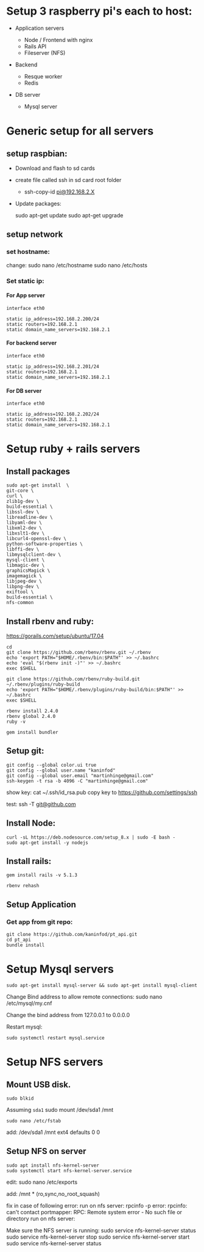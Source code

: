 
# Setup 3 raspberry pi's each to host:

* Application servers
  * Node / Frontend with nginx
  * Rails API
  * Fileserver (NFS)

* Backend
  * Resque worker
  * Redis

* DB server
  * Mysql server

# Generic setup for all servers

## setup raspbian:
* Download and flash to sd cards
* create file called ssh in sd card root folder
  * ssh-copy-id pi@192.168.2.X
* Update packages:

    sudo apt-get update
    sudo apt-get upgrade

## setup network

### set hostname:
change:
    sudo nano /etc/hostname
    sudo nano /etc/hosts

### Set static ip:

#### For App server
    interface eth0

    static ip_address=192.168.2.200/24
    static routers=192.168.2.1
    static domain_name_servers=192.168.2.1

#### For backend server
    interface eth0

    static ip_address=192.168.2.201/24
    static routers=192.168.2.1
    static domain_name_servers=192.168.2.1

#### For DB server
    interface eth0

    static ip_address=192.168.2.202/24
    static routers=192.168.2.1
    static domain_name_servers=192.168.2.1


# Setup ruby + rails servers

## Install packages
    sudo apt-get install  \
    git-core \
    curl \
    zlib1g-dev \
    build-essential \
    libssl-dev \
    libreadline-dev \
    libyaml-dev \
    libxml2-dev \
    libxslt1-dev \
    libcurl4-openssl-dev \
    python-software-properties \
    libffi-dev \
    libmysqlclient-dev \
    mysql-client \
    libmagic-dev \
    graphicsMagick \
    imagemagick \
    libjpeg-dev \
    libpng-dev \
    exiftool \
    build-essential \
    nfs-common



## Install rbenv and ruby:
https://gorails.com/setup/ubuntu/17.04

    cd
    git clone https://github.com/rbenv/rbenv.git ~/.rbenv
    echo 'export PATH="$HOME/.rbenv/bin:$PATH"' >> ~/.bashrc
    echo 'eval "$(rbenv init -)"' >> ~/.bashrc
    exec $SHELL

    git clone https://github.com/rbenv/ruby-build.git ~/.rbenv/plugins/ruby-build
    echo 'export PATH="$HOME/.rbenv/plugins/ruby-build/bin:$PATH"' >> ~/.bashrc
    exec $SHELL

    rbenv install 2.4.0
    rbenv global 2.4.0
    ruby -v

    gem install bundler


## Setup git:
    git config --global color.ui true
    git config --global user.name "kaninfod"
    git config --global user.email "martinhinge@gmail.com"
    ssh-keygen -t rsa -b 4096 -C "martinhinge@gmail.com"

show key:
    cat ~/.ssh/id_rsa.pub
    copy key to https://github.com/settings/ssh

test:
    ssh -T git@github.com

## Install Node:
    curl -sL https://deb.nodesource.com/setup_8.x | sudo -E bash -
    sudo apt-get install -y nodejs

## Install rails:
    gem install rails -v 5.1.3

    rbenv rehash

## Setup Application

### Get app from git repo:

    git clone https://github.com/kaninfod/pt_api.git
    cd pt_api
    bundle install


# Setup Mysql servers

    sudo apt-get install mysql-server && sudo apt-get install mysql-client

Change Bind address to allow remote connections:
    sudo nano /etc/mysql/my.cnf

Change the bind address from 127.0.0.1 to 0.0.0.0

Restart mysql:

    sudo systemctl restart mysql.service


# Setup NFS servers

## Mount USB disk.

    sudo blkid

Assuming `sda1`
    sudo mount /dev/sda1 /mnt

    sudo nano /etc/fstab

add:
    /dev/sda1 /mnt ext4 defaults 0 0

## Setup NFS on server
    sudo apt install nfs-kernel-server
    sudo systemctl start nfs-kernel-server.service

edit:
    sudo nano /etc/exports

add:
    /mnt  * (ro,sync,no_root_squash)

fix in case of following error:
run on nfs server:
    rpcinfo -p
error:
    rpcinfo: can't contact portmapper: RPC: Remote system error - No such file or directory
run on nfs server:

Make sure the NFS server is running:
    sudo service nfs-kernel-server status
    sudo service nfs-kernel-server stop
    sudo service nfs-kernel-server start
    sudo service nfs-kernel-server status
